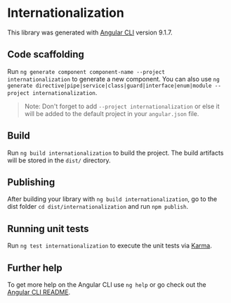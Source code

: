 # Internationalization

This library was generated with [Angular CLI](https://github.com/angular/angular-cli) version 9.1.7.

## Code scaffolding

Run `ng generate component component-name --project internationalization` to generate a new component. You can also use `ng generate directive|pipe|service|class|guard|interface|enum|module --project internationalization`.
> Note: Don't forget to add `--project internationalization` or else it will be added to the default project in your `angular.json` file. 

## Build

Run `ng build internationalization` to build the project. The build artifacts will be stored in the `dist/` directory.

## Publishing

After building your library with `ng build internationalization`, go to the dist folder `cd dist/internationalization` and run `npm publish`.

## Running unit tests

Run `ng test internationalization` to execute the unit tests via [Karma](https://karma-runner.github.io).

## Further help

To get more help on the Angular CLI use `ng help` or go check out the [Angular CLI README](https://github.com/angular/angular-cli/blob/master/README.md).

